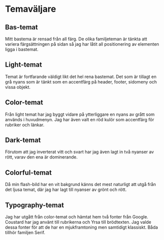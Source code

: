 Temaväljare
==============================================


Bas-temat
-------
Mitt bastema är rensad från all färg. De olika familjeteman är tänkta att variera
färgsättningen på sidan så jag har låtit all positionering av elementen ligga
i bastemat.

Light-temat
------------
Temat är fortfarande väldigt likt det hel rena bastemat. Det som är tillagt en grå nyans
som är tänkt som en accentfärg på header, footer, sidomeny och vissa objekt.

Color-temat
-----------
Från light temat har jag byggt vidare på ytterliggare en nyans av grått som används
i huvudmenyn. Jag har även valt en röd kulör som accentfärg för rubriker och länkar.

Dark-temat
----------
Förutom att jag inverterat vitt och svart har jag även lagt in två nyanser av rött,
varav den ena är dominerande.

Colorful-temat
--------------
Då min flash-bild har en vit bakgrund känns det mest naturligt att utgå från det
ljusa temat, där jag har lagt till nyanser av grönt och rött.

Typography-temat
---------------

Jag har utgått från color-temat och hämtat hem två fonter från Google.
Coustard har jag använt till rubrikerna och Yrsa till brödtexten. Jag valde dessa
fonter för att de har en mjukframtoning men samtidigt klassiskt. Båda tillhör familjen Serif.
